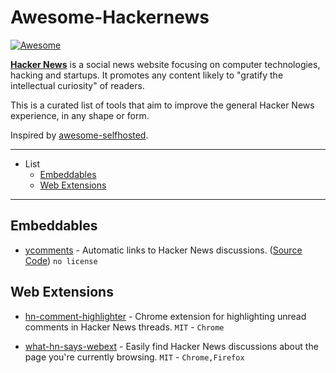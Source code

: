 # Awesome-Hackernews

[![Awesome](https://awesome.re/badge.svg)](https://awesome.re)

**[Hacker News](https://news.ycombinator.com/)** is a social news website focusing on computer technologies, hacking and startups. It promotes any content likely to "gratify the intellectual curiosity" of readers.

This is a curated list of tools that aim to improve the general Hacker News experience, in any shape or form.

Inspired by [awesome-selfhosted](https://github.com/awesome-selfhosted/awesome-selfhosted).

---

- List
  - [Embeddables](#embeddables)
  - [Web Extensions](#web-extensions)

---

## Embeddables

- [ycomments](https://ycomments.benwinding.com/) - Automatic links to Hacker News discussions. ([Source Code](https://github.com/benwinding/ycomments)) `no license`

## Web Extensions

- [hn-comment-highlighter](https://github.com/jbergknoff/hn-comment-highlighter) - Chrome extension for highlighting unread comments in Hacker News threads. `MIT` - `Chrome`

- [what-hn-says-webext](https://github.com/pinoceniccola/what-hn-says-webext) - Easily find Hacker News discussions about the page you're currently browsing. `MIT` - `Chrome,Firefox`
